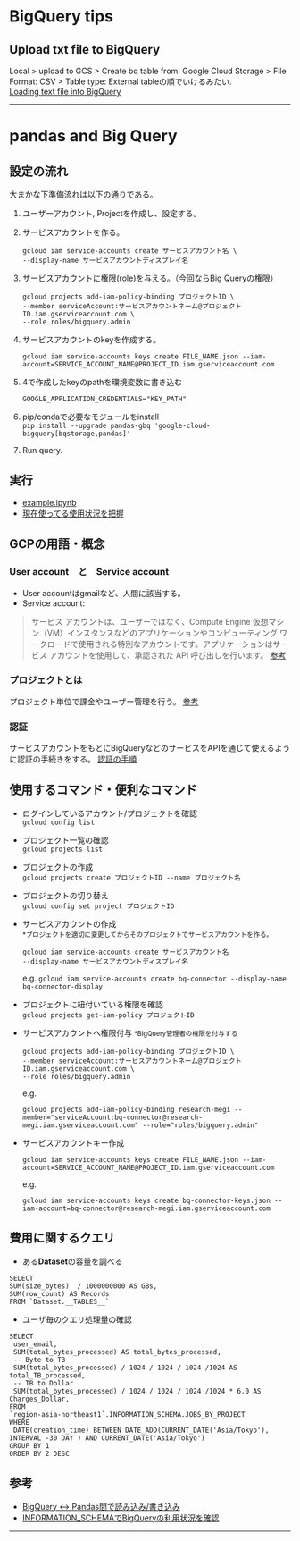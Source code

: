 # BigQuery tips
## Upload txt file to BigQuery
Local > upload to GCS > Create bq table from: Google Cloud Storage > File Format: CSV > Table type: External tableの順でいけるみたい.  
[Loading text file into BigQuery](https://maczulajtys.com/posts/load-text-file-to-bigquery/)


* * * *

# pandas and Big Query

## 設定の流れ
大まかな下準備流れは以下の通りである。
	
1. ユーザーアカウント, Projectを作成し、設定する。
2. サービスアカウントを作る。

	```
	gcloud iam service-accounts create サービスアカウント名 \
	--display-name サービスアカウントディスプレイ名 
	```
3. サービスアカウントに権限(role)を与える。（今回ならBig Queryの権限）

	```
	gcloud projects add-iam-policy-binding プロジェクトID \
	--member serviceAccount:サービスアカウントネーム@プロジェクトID.iam.gserviceaccount.com \
	--role roles/bigquery.admin
	```
4. サービスアカウントのkeyを作成する。

	```
	gcloud iam service-accounts keys create FILE_NAME.json --iam-account=SERVICE_ACCOUNT_NAME@PROJECT_ID.iam.gserviceaccount.com
	```
5. 4で作成したkeyのpathを環境変数に書き込む

	`GOOGLE_APPLICATION_CREDENTIALS="KEY_PATH"`
6. pip/condaで必要なモジュールをinstall  
	`pip install --upgrade pandas-gbq 'google-cloud-bigquery[bqstorage,pandas]'`

8. Run query.

## 実行
- [example.ipynb](https://github.com/Keygoksmg/Notes/blob/main/Pandas_and_BigQuery/example.ipynb)
- [現在使ってる使用状況を把握](usage.ipynb)




## GCPの用語・概念
###  User account　と　Service account
- User accountはgmailなど、人間に該当する。
- Service account:

> サービス アカウントは、ユーザーではなく、Compute Engine 仮想マシン（VM）インスタンスなどのアプリケーションやコンピューティング ワークロードで使用される特別なアカウントです。アプリケーションはサービス アカウントを使用して、承認された API 呼び出しを行います。
[参考](https://cloud.google.com/iam/docs/service-accounts?hl=ja)



###  プロジェクトとは
プロジェクト単位で課金やユーザー管理を行う。
[参考](https://qiita.com/miyuki_samitani/items/0cdd1b8b0f4feb0506f8)


### 認証
サービスアカウントをもとにBigQueryなどのサービスをAPIを通じて使えるように認証の手続きをする。
[認証の手順](https://cloud.google.com/docs/authentication/getting-started#create-service-account-gcloud)


##  使用するコマンド・便利なコマンド

- ログインしているアカウント/プロジェクトを確認  
```gcloud config list```

- プロジェクト一覧の確認  
```gcloud projects list```

- プロジェクトの作成  
```gcloud projects create プロジェクトID --name プロジェクト名```

- プロジェクトの切り替え  
```gcloud config set project プロジェクトID```


- サービスアカウントの作成  
<small>*プロジェクトを適切に変更してからそのプロジェクトでサービスアカウントを作る。</small>

	```
	gcloud iam service-accounts create サービスアカウント名
	--display-name サービスアカウントディスプレイ名 
	```
	e.g. ``` gcloud iam service-accounts create bq-connector
	--display-name bq-connector-display ```

- プロジェクトに紐付いている権限を確認  
```gcloud projects get-iam-policy プロジェクトID```

- サービスアカウントへ権限付与
<small>*BigQuery管理者の権限を付与する</small>

	```
	gcloud projects add-iam-policy-binding プロジェクトID \
	--member serviceAccount:サービスアカウントネーム@プロジェクトID.iam.gserviceaccount.com \
	--role roles/bigquery.admin
	```
	e.g. 
	
	```
	gcloud projects add-iam-policy-binding research-megi --member="serviceAccount:bq-connector@research-megi.iam.gserviceaccount.com" --role="roles/bigquery.admin" 
	```

- サービスアカウントキー作成

	```
	gcloud iam service-accounts keys create FILE_NAME.json --iam-account=SERVICE_ACCOUNT_NAME@PROJECT_ID.iam.gserviceaccount.com
	```
	e.g. 
	
	```
	gcloud iam service-accounts keys create bq-connector-keys.json --iam-account=bq-connector@research-megi.iam.gserviceaccount.com
	```



## 費用に関するクエリ
- ある**Dataset**の容量を調べる

```
SELECT
SUM(size_bytes)  / 1000000000 AS GBs,
SUM(row_count) AS Records
FROM `Dataset.__TABLES__`
```

- ユーザ毎のクエリ処理量の確認

```
SELECT
 user_email,
 SUM(total_bytes_processed) AS total_bytes_processed,
 -- Byte to TB
 SUM(total_bytes_processed) / 1024 / 1024 / 1024 /1024 AS total_TB_processed,
 -- TB to Dollar
 SUM(total_bytes_processed) / 1024 / 1024 / 1024 /1024 * 6.0 AS Charges_Dollar,
FROM
`region-asia-northeast1`.INFORMATION_SCHEMA.JOBS_BY_PROJECT
WHERE
 DATE(creation_time) BETWEEN DATE_ADD(CURRENT_DATE('Asia/Tokyo'), INTERVAL -30 DAY ) AND CURRENT_DATE('Asia/Tokyo')
GROUP BY 1
ORDER BY 2 DESC
```


## 参考
- [BigQuery ↔ Pandas間で読み込み/書き込み](https://qiita.com/komiya_____/items/8fd900006bbb2ebeb8b8)
- [INFORMATION_SCHEMAでBigQueryの利用状況を確認](https://www.niandc.co.jp/sol/tech/date20200923_1893.php)

* * * *
